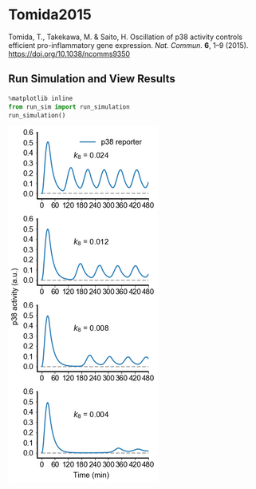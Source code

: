 # Tomida2015
Tomida, T., Takekawa, M. & Saito, H. Oscillation of p38 activity controls efficient pro-inflammatory gene expression. *Nat. Commun.* **6**, 1–9 (2015). https://doi.org/10.1038/ncomms9350

## Run Simulation and View Results
```python
%matplotlib inline
from run_sim import run_simulation
run_simulation()
```
![p38_activity](p38_activity.png)